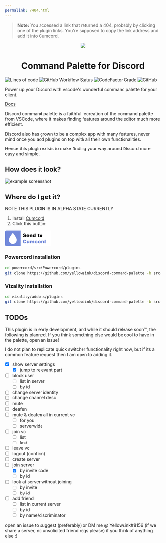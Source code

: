 ```yaml
---
permalink: /404.html
---
```

> **Note:** You accessed a link that returned a 404, probably by clicking one of the plugin links. You're supposed to copy the link address and add it into Cumcord.

<div align="center"><img height="200" src="https://yellowsink.github.io/discord-command-palette/assets/icon.png" /></div>

<h1 align="center">Command Palette for Discord</h1>

![Lines of code](https://img.shields.io/tokei/lines/github/yellowsink/discord-command-palette)
![GitHub Workflow Status](https://img.shields.io/github/workflow/status/yellowsink/discord-command-palette/Build%20and%20deploy?label=deploy)
![CodeFactor Grade](https://img.shields.io/codefactor/grade/github/yellowsink/discord-command-palette?label=codefactor)
![GitHub](https://img.shields.io/badge/license-BSD--3-informational)

Power up your Discord with vscode's wonderful command palette for your client.

[Docs](https://yellowsink.github.io/discord-command-palette/docs)

Discord command palette is a faithful recreation of the command palette from VSCode,
where it makes finding features around the editor much more efficient.

Discord also has grown to be a complex app with many features,
never mind once you add plugins on top with all their own functionalities.

Hence this plugin exists to make finding your way around Discord more easy and simple.

## How does it look?

![example screenshot](https://yellowsink.github.io/discord-command-palette/assets/promo_1.png)

## Where do I get it?

NOTE THIS PLUGIN IS IN ALPHA STATE CURRENTLY

 1. Install [Cumcord](https://cumcord.com/#install)
 2. Click this button:

<!-- <a target="_blank" href="https://send.cumcord.com/#https://cumcordplugins.github.io/Condom/yellowsink.github.io/discord-command-palette"><img height="50" src="https://raw.githubusercontent.com/Cumcord/assets/main/buttons/condom_button.png" /></a>

<details><summary>Install from source</summary> -->
<a target="_blank" href="https://send.cumcord.com/#https://yellowsink.github.io/discord-command-palette"><img height="50" src="https://raw.githubusercontent.com/Cumcord/assets/main/buttons/cumdump_button.png" /></a>
<!-- </details> -->

### Powercord installation
```sh
cd powercord/src/Powercord/plugins
git clone https://github.com/yellowsink/discord-command-palette -b src-pc
```

### Vizality installation
```sh
cd vizality/addons/plugins
git clone https://github.com/yellowsink/discord-command-palette -b src-vz
```

## TODOs

This plugin is in early development, and while it should release soon:tm:, the following is planned. If you think something else would be cool to have in the palette, open an issue!

I do not plan to replicate quick switcher functionality right now, but if its a common feature request then I am open to adding it.

- [x] show server settings
  - [x] jump to relevant part
- [ ] block user
  - [ ] list in server
  - [ ] by id
- [ ] change server identity
- [ ] change channel desc
- [ ] mute
- [ ] deafen
- [ ] mute & deafen all in current vc
  - [ ] for you
  - [ ] serverwide
- [ ] join vc
  - [ ] list
  - [ ] last
- [ ] leave vc
- [ ] logout (confirm)
- [ ] create server
- [ ] join server
  - [x] by invite code
  - [ ] by id
- [ ] look at server without joining
  - [ ] by invite
  - [ ] by id
- [ ] add friend
  - [ ] list in current server
  - [ ] by id
  - [ ] by name/discriminator

open an issue to suggest (preferably) or DM me @ Yellowsink#8156 (if we share a server, no unsolicited friend reqs please) if you think of anything else :)
